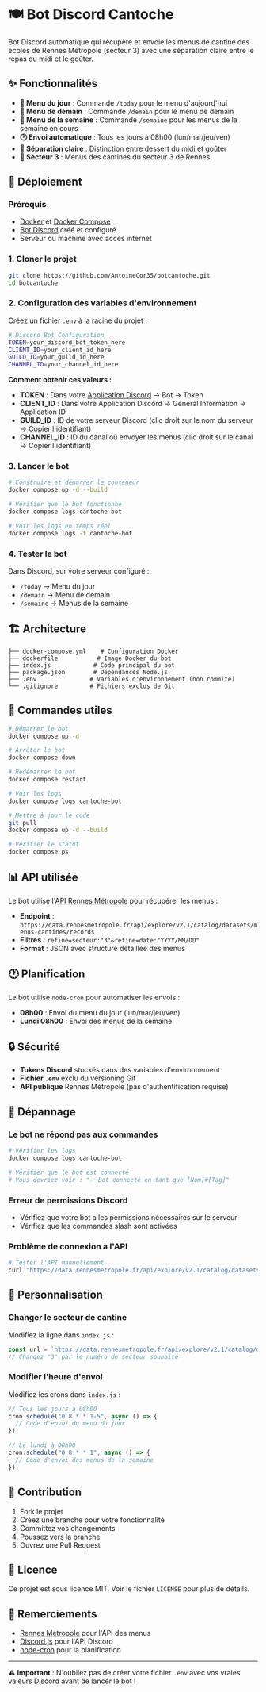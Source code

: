 # 🍽️ Bot Discord Cantoche

Bot Discord automatique qui récupère et envoie les menus de cantine des écoles de Rennes Métropole (secteur 3) avec une séparation claire entre le repas du midi et le goûter.

## ✨ Fonctionnalités

- **📅 Menu du jour** : Commande `/today` pour le menu d'aujourd'hui
- **🌅 Menu de demain** : Commande `/demain` pour le menu de demain  
- **📆 Menu de la semaine** : Commande `/semaine` pour les menus de la semaine en cours
- **🕐 Envoi automatique** : Tous les jours à 08h00 (lun/mar/jeu/ven)
- **🍰 Séparation claire** : Distinction entre dessert du midi et goûter
- **🏫 Secteur 3** : Menus des cantines du secteur 3 de Rennes

## 🚀 Déploiement

### Prérequis

- [Docker](https://docs.docker.com/get-docker/) et [Docker Compose](https://docs.docker.com/compose/install/)
- [Bot Discord](https://discord.com/developers/applications) créé et configuré
- Serveur ou machine avec accès internet

### 1. Cloner le projet

```bash
git clone https://github.com/AntoineCor35/botcantoche.git
cd botcantoche
```

### 2. Configuration des variables d'environnement

Créez un fichier `.env` à la racine du projet :

```bash
# Discord Bot Configuration
TOKEN=your_discord_bot_token_here
CLIENT_ID=your_client_id_here
GUILD_ID=your_guild_id_here
CHANNEL_ID=your_channel_id_here
```

**Comment obtenir ces valeurs :**
- **TOKEN** : Dans votre [Application Discord](https://discord.com/developers/applications) → Bot → Token
- **CLIENT_ID** : Dans votre Application Discord → General Information → Application ID
- **GUILD_ID** : ID de votre serveur Discord (clic droit sur le nom du serveur → Copier l'identifiant)
- **CHANNEL_ID** : ID du canal où envoyer les menus (clic droit sur le canal → Copier l'identifiant)

### 3. Lancer le bot

```bash
# Construire et démarrer le conteneur
docker compose up -d --build

# Vérifier que le bot fonctionne
docker compose logs cantoche-bot

# Voir les logs en temps réel
docker compose logs -f cantoche-bot
```

### 4. Tester le bot

Dans Discord, sur votre serveur configuré :
- `/today` → Menu du jour
- `/demain` → Menu de demain
- `/semaine` → Menus de la semaine

## 🏗️ Architecture

```
├── docker-compose.yml    # Configuration Docker
├── dockerfile           # Image Docker du bot
├── index.js            # Code principal du bot
├── package.json        # Dépendances Node.js
├── .env               # Variables d'environnement (non commité)
└── .gitignore         # Fichiers exclus de Git
```

## 🔧 Commandes utiles

```bash
# Démarrer le bot
docker compose up -d

# Arrêter le bot
docker compose down

# Redémarrer le bot
docker compose restart

# Voir les logs
docker compose logs cantoche-bot

# Mettre à jour le code
git pull
docker compose up -d --build

# Vérifier le statut
docker compose ps
```

## 📊 API utilisée

Le bot utilise l'[API Rennes Métropole](https://data.rennesmetropole.fr/explore/dataset/menus-cantines/api/) pour récupérer les menus :

- **Endpoint** : `https://data.rennesmetropole.fr/api/explore/v2.1/catalog/datasets/menus-cantines/records`
- **Filtres** : `refine=secteur:"3"&refine=date:"YYYY/MM/DD"`
- **Format** : JSON avec structure détaillée des menus

## 🕐 Planification

Le bot utilise `node-cron` pour automatiser les envois :

- **08h00** : Envoi du menu du jour (lun/mar/jeu/ven)
- **Lundi 08h00** : Envoi des menus de la semaine

## 🔒 Sécurité

- **Tokens Discord** stockés dans des variables d'environnement
- **Fichier `.env`** exclu du versioning Git
- **API publique** Rennes Métropole (pas d'authentification requise)

## 🐛 Dépannage

### Le bot ne répond pas aux commandes
```bash
# Vérifier les logs
docker compose logs cantoche-bot

# Vérifier que le bot est connecté
# Vous devriez voir : "✅ Bot connecté en tant que [Nom]#[Tag]"
```

### Erreur de permissions Discord
- Vérifiez que votre bot a les permissions nécessaires sur le serveur
- Vérifiez que les commandes slash sont activées

### Problème de connexion à l'API
```bash
# Tester l'API manuellement
curl "https://data.rennesmetropole.fr/api/explore/v2.1/catalog/datasets/menus-cantines/records?limit=1"
```

## 📝 Personnalisation

### Changer le secteur de cantine
Modifiez la ligne dans `index.js` :
```javascript
const url = `https://data.rennesmetropole.fr/api/explore/v2.1/catalog/datasets/menus-cantines/records?limit=100&refine=secteur:"3"&refine=date:"${dateFr}"`;
// Changez "3" par le numéro de secteur souhaité
```

### Modifier l'heure d'envoi
Modifiez les crons dans `index.js` :
```javascript
// Tous les jours à 08h00
cron.schedule("0 8 * * 1-5", async () => {
  // Code d'envoi du menu du jour
});

// Le lundi à 08h00
cron.schedule("0 8 * * 1", async () => {
  // Code d'envoi des menus de la semaine
});
```

## 🤝 Contribution

1. Fork le projet
2. Créez une branche pour votre fonctionnalité
3. Committez vos changements
4. Poussez vers la branche
5. Ouvrez une Pull Request

## 📄 Licence

Ce projet est sous licence MIT. Voir le fichier `LICENSE` pour plus de détails.

## 🙏 Remerciements

- [Rennes Métropole](https://data.rennesmetropole.fr/) pour l'API des menus
- [Discord.js](https://discord.js.org/) pour l'API Discord
- [node-cron](https://github.com/node-cron/node-cron) pour la planification

---

**⚠️ Important** : N'oubliez pas de créer votre fichier `.env` avec vos vraies valeurs Discord avant de lancer le bot !
